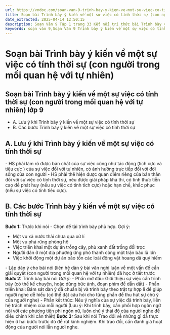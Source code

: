 ```yaml
---
url: https://vndoc.com/soan-van-9-trinh-bay-y-kien-ve-mot-su-viec-co-tinh-thoi-su-con-nguoi-trong-moi-quan-he-voi-tu-nhien-319089
title: Soạn bài Trình bày ý kiến về một sự việc có tính thời sự (con người trong mối quan hệ với tự nhiên) - VnDoc.com
date_extracted: 2025-04-14 12:50:15
description: Soạn Văn 9 Tập 1 trang 33 Kết nối tri thức bài Trình bày ý kiến về một sự việc có tính thời sự (con người trong mối quan hệ với tự nhiên) gồm phần trả lời chi tiết, đầy đủ, bám sát các câu hỏi, yêu cầu trong SGK (chỉ có trên VnDoc). Mời các bạn tham khảo.
keywords: soạn văn 9,Soạn Văn 9 Trình bày ý kiến về một sự việc có tính thời sự con người trong mối quan hệ với tự nhiên,soạn bài Trình bày ý kiến về một sự việc có tính thời sự lớp 9,Trình bày ý kiến về một sự việc có tính thời sự lớp 9 kết nối tri thức,soạn văn 9 tập 1 trang 33 kết nối tri thức,văn 9,ngữ văn 9,soạn văn 9 kết nối tri thức,soạn văn 9 tập 1,giải văn 9,soạn ngữ văn 9,giải ngữ văn 9,giải sgk ngữ văn 9
---
```


# Soạn bài Trình bày ý kiến về một sự việc có tính thời sự \(con người trong mối quan hệ với tự nhiên\)
## **Soạn bài Trình bày ý kiến về một sự việc có tính thời sự \(con người trong mối quan hệ với tự nhiên\) lớp 9**
  * A. Lưu ý khi Trình bày ý kiến về một sự việc có tính thời sự
  * B. Các bước Trình bày ý kiến về một sự việc có tính thời sự

## **A. Lưu ý khi Trình bày ý kiến về một sự việc có tính thời sự**
\- HS phải làm rõ được bản chất của sự việc cũng như tác động \(tích cực và tiêu cực \) của sự việc đối với tự nhiên, có ảnh hưởng trực tiếp đối với đời sống của con người
\- HS phải thể hiện được quan điểm riêng của bản thân đối với sự việc có tính thời sự, nêu được giải pháp khả thi, có tính thực tiễn cao để phát huy \(nếu sự việc có tính tích cực\) hoặc hạn chế, khắc phục \(nếu sự việc có tính tiêu cực\).
## **B. Các bước Trình bày ý kiến về một sự việc có tính thời sự**
**Bước 1:** Trước khi nói
\- Chọn đề tài trình bày phù hợp. Gợi ý:
  * Một vụ xả nước thải chưa qua xử lí
  * Một vụ phá rừng phòng hộ
  * Việc triển khai một dự án trồng cây, phủ xanh đất trống đồi trọc
  * Người dân ở một địa phương ứng phó thành công một trận bão lũ lớn
  * Việc khởi động một dự án bảo tồn các loài động vật hoang dã quý hiếm

\- Lập dàn ý cho bài nói \(liên hệ dàn ý bài văn nghị luận về một vấn đề cần giải quyết \(con người trong mối quan hệ với tự nhiên\) đã học ở tiết trước
**Bước 2:** Trình bày bài nói
 _Gợi ý:_
\- Phần mở đầu: Giới thiệu sự việc cần trình bày \(có thể kể chuyện, hoặc dùng bức ảnh, đoạn phim để dẫn dắt\)
\- Phần triển khai: Bám sát dàn ý đã chuẩn bị và trình bày theo trật tự hợp lí để giúp người nghe dễ hiểu \(có thể đặt câu hỏi cho từng phần để thu hút sự chú ý của người nghe\)
\- Phần kết thúc: Nêu ý nghĩa của sự việc đã trình bày, liên hệ trách nhiệm của mỗi người
\(Lưu ý: Khi trình bày, cần phối hợp ngôn ngữ nói với các phương tiện phi ngôn nữ, luôn chú ý thái độ của người nghe để điều chỉnh khi cần thiết\)
**Bước 3:** Sau khi nói
Trao đổi về những gì đã thực hiện ở hai bước trước đó để rút kinh nghiệm. Khi trao đổi, cần đánh giá hoạt động của người nói lẫn người nghe.
